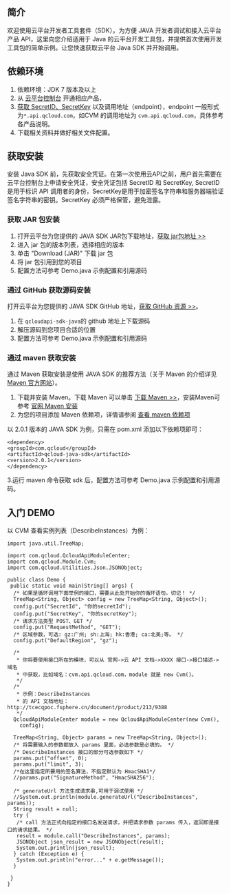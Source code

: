 
## 简介
欢迎使用云平台开发者工具套件（SDK）。为方便 JAVA 开发者调试和接入云平台产品 API，这里向您介绍适用于 Java 的云平台开发工具包，并提供首次使用开发工具包的简单示例。让您快速获取云平台 Java SDK 并开始调用。

## 依赖环境
1.  依赖环境：JDK 7 版本及以上
2. 从 [云平台控制台](https://console.tce.fsphere.c) 开通相应产品，
3. [获取 SecretID、SecretKey](http://console.tcecqpoc.fsphere.cn/capi) 以及调用地址（endpoint），endpoint 一般形式为`*.api.qcloud.com`，如CVM 的调用地址为 `cvm.api.qcloud.com`，具体参考各产品说明。
4. 下载相关资料并做好相关文件配置。

## 获取安装
安装 Java SDK 前，先获取安全凭证。在第一次使用云API之前，用户首先需要在云平台控制台上申请安全凭证，安全凭证包括 SecretID 和 SecretKey, SecretID 是用于标识 API 调用者的身份，SecretKey是用于加密签名字符串和服务器端验证签名字符串的密钥。SecretKey 必须严格保管，避免泄露。

### 获取 JAR 包安装
1. 打开云平台为您提供的 JAVA SDK JAR包下载地址，[获取 jar包地址 >>](https://mvnrepository.com/artifact/com.qcloud/qcloud-java-sdk)
2. 进入 jar 包的版本列表，选择相应的版本
3. 单击 "Download (JAR)" 下载 jar 包
4. 将 jar 包引用到您的项目
5. 配置方法可参考 Demo.java 示例配置和引用源码

### 通过 GitHub 获取源码安装
打开云平台为您提供的 JAVA SDK GitHub 地址，[获取 GitHub 资源 >>](https://github.com/QcloudApi/qcloudapi-sdk-java)。
1. 在 `qcloudapi-sdk-java`的 github 地址上下载源码
2. 解压源码到您项目合适的位置
3. 配置方法可参考 Demo.java 示例配置和引用源码

### 通过 maven 获取安装
通过 Maven 获取安装是使用 JAVA SDK 的推荐方法（关于 Maven 的介绍详见 [Maven 官方网站](https://maven.apache.org/)）。
1. 下载并安装 Maven。下载 Maven 可以单击 [下载 Maven >>](https://maven.apache.org/download.cgi)，安装Maven可参考 [官网 Maven 安装](https://maven.apache.org/install.html)
2. 为您的项目添加 Maven 依赖项，详情请参阅 [查看 maven 依赖项](https://mvnrepository.com/artifact/com.qcloud/qcloud-java-sdk)

以 2.0.1 版本的 JAVA SDK 为例，只需在 pom.xml 添加以下依赖项即可：
```
<dependency>
<groupId>com.qcloud</groupId>
<artifactId>qcloud-java-sdk</artifactId>
<version>2.0.1</version>
</dependency>
```
3.运行 maven 命令获取 sdk 后，配置方法可参考 Demo.java 示例配置和引用源码。

## 入门 DEMO
以 CVM 查看实例列表（DescribeInstances）为例：
```
import java.util.TreeMap;

import com.qcloud.QcloudApiModuleCenter;
import com.qcloud.Module.Cvm;
import com.qcloud.Utilities.Json.JSONObject;

public class Demo {
 public static void main(String[] args) {
  /* 如果是循环调用下面举例的接口，需要从此处开始你的循环语句。切记！ */
  TreeMap<String, Object> config = new TreeMap<String, Object>();
  config.put("SecretId", "你的secretId");
  config.put("SecretKey", "你的secretKey");
  /* 请求方法类型 POST、GET */
  config.put("RequestMethod", "GET");
  /* 区域参数，可选: gz:广州; sh:上海; hk:香港; ca:北美;等。 */
  config.put("DefaultRegion", "gz");

  /*
   * 你将要使用接口所在的模块，可以从 官网->云 API 文档->XXXX 接口->接口描述->域名
   * 中获取，比如域名：cvm.api.qcloud.com，module 就是 new Cvm()。
   */
  /*
   * 示例：DescribeInstances 
   * 的 API 文档地址：http://tcecqpoc.fsphere.cn/document/product/213/9388
   */
  QcloudApiModuleCenter module = new QcloudApiModuleCenter(new Cvm(),
    config);

  TreeMap<String, Object> params = new TreeMap<String, Object>();
  /* 将需要输入的参数都放入 params 里面，必选参数是必填的。 */
  /* DescribeInstances 接口的部分可选参数如下 */
  params.put("offset", 0);
  params.put("limit", 3);
  /*在这里指定所要用的签名算法，不指定默认为 HmacSHA1*/
  //params.put("SignatureMethod", "HmacSHA256");
  
  /* generateUrl 方法生成请求串,可用于调试使用 */
  //System.out.println(module.generateUrl("DescribeInstances", params));
  String result = null;
  try {
   /* call 方法正式向指定的接口名发送请求，并把请求参数 params 传入，返回即是接口的请求结果。 */
   result = module.call("DescribeInstances", params);
   JSONObject json_result = new JSONObject(result);
   System.out.println(json_result);
  } catch (Exception e) {
   System.out.println("error..." + e.getMessage());
  }

 }
}
```
